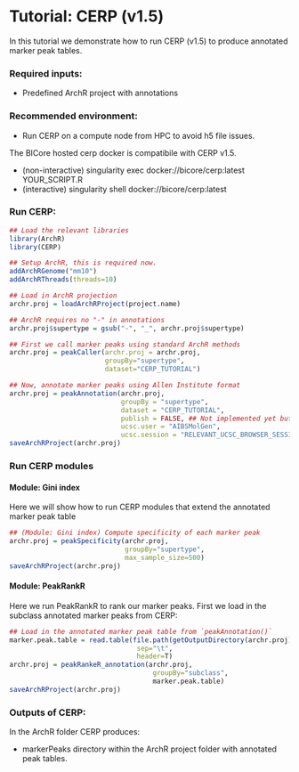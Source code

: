 # Tutorial: CERP (v1.5)

In this tutorial we demonstrate how to run CERP (v1.5) to produce annotated marker peak tables.

### Required inputs:

* Predefined ArchR project with annotations

### Recommended environment:

* Run CERP on a compute node from HPC to avoid h5 file issues.

The BICore hosted cerp docker is compatibile with CERP v1.5.

* (non-interactive) singularity exec docker://bicore/cerp:latest YOUR_SCRIPT.R
* (interactive) singularity shell docker://bicore/cerp:latest

### Run CERP:
```R
## Load the relevant libraries
library(ArchR)
library(CERP)

## Setup ArchR, this is required now.
addArchRGenome("mm10")
addArchRThreads(threads=10) 

## Load in ArchR projection
archr.proj = loadArchRProject(project.name)

## ArchR requires no "-" in annotations
archr.proj$supertype = gsub("-", "_", archr.proj$supertype)

## First we call marker peaks using standard ArchR methods
archr.proj = peakCaller(archr.proj = archr.proj,
                        groupBy="supertype", 
                        dataset="CERP_TUTORIAL")

## Now, annotate marker peaks using Allen Institute format
archr.proj = peakAnnotation(archr.proj,
                            groupBy = "supertype", 
                            dataset = "CERP_TUTORIAL",
                            publish = FALSE, ## Not implemented yet but will "push" new peak tables onto MolGen Shiny.
                            ucsc.user = "AIBSMolGen", 
                            ucsc.session = "RELEVANT_UCSC_BROWSER_SESSION")
saveArchRProject(archr.proj)
```

### Run CERP modules
#### Module: Gini index
Here we will show how to run CERP modules that extend the annotated marker peak table
```R
## (Module: Gini index) Compute specificity of each marker peak
archr.proj = peakSpecificity(archr.proj,
                             groupBy="supertype",
                             max_sample_size=500)
saveArchRProject(archr.proj)
```

#### Module: PeakRankR
Here we run PeakRankR to rank our marker peaks. First we load in the subclass annotated marker peaks from CERP:
```R
## Load in the annotated marker peak table from `peakAnnotation()`
marker.peak.table = read.table(file.path(getOutputDirectory(archr.proj), "MarkerPeaks/subclass/subclass_annotated_markerPeaks.tsv"), 
                                sep="\t", 
                                header=T)
archr.proj = peakRankeR_annotation(archr.proj, 
                                    groupBy="subclass", 
                                    marker.peak.table)
saveArchRProject(archr.proj)
```

### Outputs of CERP:

In the ArchR folder CERP produces:

* markerPeaks directory within the ArchR project folder with annotated peak tables.
